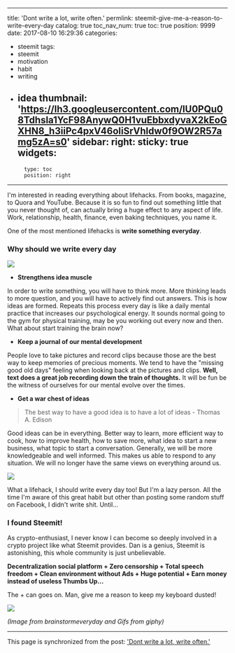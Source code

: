 
---
title: 'Dont write a lot, write often.'
permlink: steemit-give-me-a-reason-to-write-every-day
catalog: true
toc_nav_num: true
toc: true
position: 9999
date: 2017-08-10 16:29:36
categories:
- steemit
tags:
- steemit
- motivation
- habit
- writing
- idea
thumbnail: 'https://lh3.googleusercontent.com/lU0PQu08Tdhsla1YcF98AnywQ0H1vuEbbxdyvaX2kEoGXHN8_h3iiPc4pxV46oIiSrVhldw0f9OW2R57amg5zA=s0'
sidebar:
    right:
        sticky: true
widgets:
    -
        type: toc
        position: right
---


I'm interested in reading everything about lifehacks. From books, magazine, to Quora and YouTube. Because it is so fun to find out something little that you never thought of, can actually bring a huge effect to any aspect of life. Work, relationship, health, finance, even baking techniques, you name it.

One of the most mentioned lifehacks is **write something everyday**.

### Why should we write every day

![](https://lh3.googleusercontent.com/lU0PQu08Tdhsla1YcF98AnywQ0H1vuEbbxdyvaX2kEoGXHN8_h3iiPc4pxV46oIiSrVhldw0f9OW2R57amg5zA=s0)

- **Strengthens idea muscle**

In order to write something, you will have to think more. More thinking leads to more question, and you will have to actively find out answers. This is how ideas are formed. Repeats this process every day is like a daily mental practice that increases our psychological energy. It sounds normal going to the gym for physical training, may be you working out every now and then. What about start training the brain now?



- **Keep a journal of our mental development**

People love to take pictures and record clips because those are the best way to keep memories of precious moments. We tend to have the "missing good old days" feeling when looking back at the pictures and clips. **Well, text does a great job recording down the train of thoughts.**  It will be fun be the witness of ourselves for our mental evolve over the times.


- **Get a war chest of ideas**


>The best way to have a good idea is to have a lot of ideas - Thomas A. Edison


Good ideas can be in everything. Better way to learn, more efficient way to cook, how to improve health, how to save more, what idea to start a new business, what topic to start a conversation. Generally, we will be more knowledgeable and well informed. This makes us able to respond to any situation. We will no longer have the same views on everything around us.

![](https://media2.giphy.com/media/xUA7b5UlQ68VRfDTfG/giphy.gif)

What a lifehack, I should write every day too! 
But I'm a lazy person. All the time I'm aware of this great habit but other than posting some random stuff on Facebook, I didn't write shit. Until...

### I found Steemit!

As crypto-enthusiast, I never know I can become so deeply involved in a crypto project like what Steemit provides. Dan is a genius, Steemit is astonishing, this whole community is just unbelievable. 

**Decentralization social platform + Zero censorship + Total speech freedom + Clean environment without Ads + Huge potential + Earn money instead of useless Thumbs Up...**

The + can goes on. Man, give me a reason to keep my keyboard dusted!

![](https://media.giphy.com/media/toXKzaJP3WIgM/giphy.gif)

*(Image from brainstormeveryday and Gifs from giphy)*

- - -

This page is synchronized from the post: ['Dont write a lot, write often.'](https://steemit.com/@fr3eze/steemit-give-me-a-reason-to-write-every-day)
